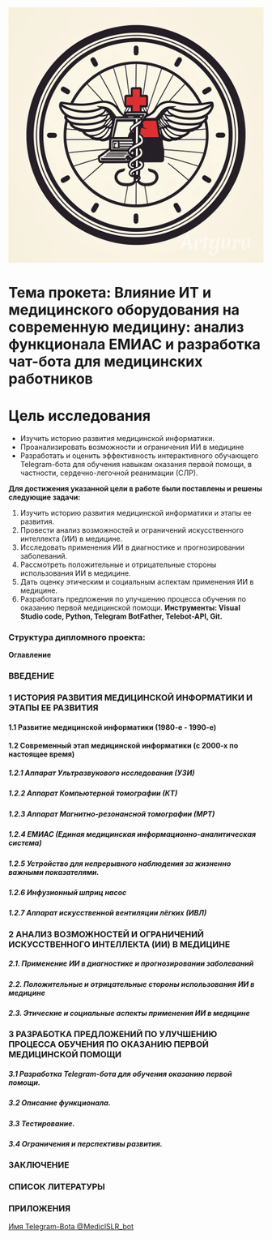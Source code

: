 ![imblema](MedTgBot.png)
# Тема прокета: Влияние ИТ и медицинского оборудования на современную медицину: анализ функционала ЕМИАС и разработка чат-бота для медицинских работников
# Цель исследования 
- Изучить историю развития медицинской информатики.
- Проанализировать возможности и ограничения ИИ в медицине
- Разработать и оценить эффективность интерактивного обучающего Telegram-бота для обучения навыкам оказания первой помощи,  в частности, сердечно-легочной реанимации (СЛР).

**Для достижения указанной цели в работе были поставлены и решены следующие задачи:**
1.  Изучить историю развития медицинской информатики и этапы ее 
развития.
2. Провести анализ возможностей и ограничений искусственного 
интеллекта (ИИ) в медицине.
3. Исследовать  применения  ИИ  в  диагностике  и  прогнозировании  
заболеваний.
4. Рассмотреть положительные и отрицательные стороны 
использования ИИ в медицине.
5. Дать оценку этическим и социальным аспектам применения ИИ в 
медицине.
6. Разработать предложения по улучшению процесса обучения по 
оказанию первой медицинской помощи.
**Инструменты: Visual Studio code, Python, Telegram BotFather, Telebot-API, Git.**
### Структура дипломного проекта:
**Оглавление**
### ВВЕДЕНИЕ	
### 1 ИСТОРИЯ РАЗВИТИЯ МЕДИЦИНСКОЙ ИНФОРМАТИКИ И ЭТАПЫ ЕЕ РАЗВИТИЯ	
#### 1.1  Развитие медицинской информатики (1980-е - 1990-е)	
#### 1.2 Современный этап медицинской информатики (с 2000-х по настоящее время)	
##### 1.2.1 Аппарат Ультразвукового исследования (УЗИ)	
##### 1.2.2 Аппарат Компьютерной томографии (КТ)	
##### 1.2.3 Аппарат  Магнитно-резонансной томографии (МРТ)	
##### 1.2.4 ЕМИАС (Единая медицинская информационно-аналитическая система)	
##### 1.2.5 Устройство для непрерывного наблюдения за жизненно важными показателями.	
##### 1.2.6 Инфузионный шприц насос	
##### 1.2.7 Аппарат искусственной вентиляции лёгких (ИВЛ)	
### 2 АНАЛИЗ ВОЗМОЖНОСТЕЙ И ОГРАНИЧЕНИЙ ИСКУССТВЕННОГО  ИНТЕЛЛЕКТА (ИИ) В МЕДИЦИНЕ	
##### 2.1. Применение ИИ в диагностике и прогнозировании заболеваний	
##### 2.2. Положительные и отрицательные стороны использования ИИ в медицине	
##### 2.3. Этические и социальные аспекты применения ИИ в медицине	
### 3 РАЗРАБОТКА ПРЕДЛОЖЕНИЙ ПО УЛУЧШЕНИЮ ПРОЦЕССА ОБУЧЕНИЯ ПО ОКАЗАНИЮ ПЕРВОЙ МЕДИЦИНСКОЙ ПОМОЩИ	
##### 3.1 Разработка Telegram-бота для обучения оказанию первой помощи.	
##### 3.2 Описание функционала.	
##### 3.3 Тестирование.	
##### 3.4 Ограничения и перспективы развития.	
### ЗАКЛЮЧЕНИЕ	
### СПИСОК ЛИТЕРАТУРЫ	
### ПРИЛОЖЕНИЯ	

[Имя Telegram-Bota @MediclSLR_bot](@MediclSLR_bot)


